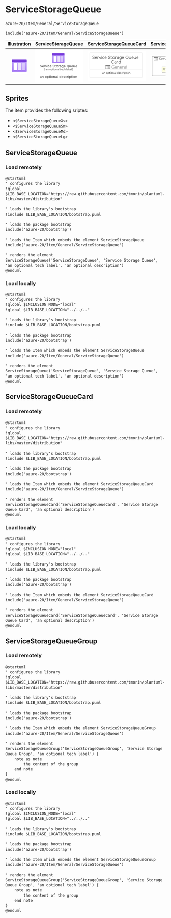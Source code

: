 # ServiceStorageQueue


```text
azure-20/Item/General/ServiceStorageQueue
```

```text
include('azure-20/Item/General/ServiceStorageQueue')
```



| Illustration | ServiceStorageQueue | ServiceStorageQueueCard | ServiceStorageQueueGroup |
| :---: | :---: | :---: | :---: |
| ![illustration for Illustration](../../../azure-20/Item/General/ServiceStorageQueue.png) | ![illustration for ServiceStorageQueue](../../../azure-20/Item/General/ServiceStorageQueue.Local.png) | ![illustration for ServiceStorageQueueCard](../../../azure-20/Item/General/ServiceStorageQueueCard.Local.png) | ![illustration for ServiceStorageQueueGroup](../../../azure-20/Item/General/ServiceStorageQueueGroup.Local.png) |



## Sprites
The item provides the following sriptes:

- `<$ServiceStorageQueueXs>`
- `<$ServiceStorageQueueSm>`
- `<$ServiceStorageQueueMd>`
- `<$ServiceStorageQueueLg>`





## ServiceStorageQueue

### Load remotely
```plantuml
@startuml
' configures the library
!global $LIB_BASE_LOCATION="https://raw.githubusercontent.com/tmorin/plantuml-libs/master/distribution"

' loads the library's bootstrap
!include $LIB_BASE_LOCATION/bootstrap.puml

' loads the package bootstrap
include('azure-20/bootstrap')

' loads the Item which embeds the element ServiceStorageQueue
include('azure-20/Item/General/ServiceStorageQueue')

' renders the element
ServiceStorageQueue('ServiceStorageQueue', 'Service Storage Queue', 'an optional tech label', 'an optional description')
@enduml
```

### Load locally
```plantuml
@startuml
' configures the library
!global $INCLUSION_MODE="local"
!global $LIB_BASE_LOCATION="../../.."

' loads the library's bootstrap
!include $LIB_BASE_LOCATION/bootstrap.puml

' loads the package bootstrap
include('azure-20/bootstrap')

' loads the Item which embeds the element ServiceStorageQueue
include('azure-20/Item/General/ServiceStorageQueue')

' renders the element
ServiceStorageQueue('ServiceStorageQueue', 'Service Storage Queue', 'an optional tech label', 'an optional description')
@enduml
```

## ServiceStorageQueueCard

### Load remotely
```plantuml
@startuml
' configures the library
!global $LIB_BASE_LOCATION="https://raw.githubusercontent.com/tmorin/plantuml-libs/master/distribution"

' loads the library's bootstrap
!include $LIB_BASE_LOCATION/bootstrap.puml

' loads the package bootstrap
include('azure-20/bootstrap')

' loads the Item which embeds the element ServiceStorageQueueCard
include('azure-20/Item/General/ServiceStorageQueue')

' renders the element
ServiceStorageQueueCard('ServiceStorageQueueCard', 'Service Storage Queue Card', 'an optional description')
@enduml
```

### Load locally
```plantuml
@startuml
' configures the library
!global $INCLUSION_MODE="local"
!global $LIB_BASE_LOCATION="../../.."

' loads the library's bootstrap
!include $LIB_BASE_LOCATION/bootstrap.puml

' loads the package bootstrap
include('azure-20/bootstrap')

' loads the Item which embeds the element ServiceStorageQueueCard
include('azure-20/Item/General/ServiceStorageQueue')

' renders the element
ServiceStorageQueueCard('ServiceStorageQueueCard', 'Service Storage Queue Card', 'an optional description')
@enduml
```

## ServiceStorageQueueGroup

### Load remotely
```plantuml
@startuml
' configures the library
!global $LIB_BASE_LOCATION="https://raw.githubusercontent.com/tmorin/plantuml-libs/master/distribution"

' loads the library's bootstrap
!include $LIB_BASE_LOCATION/bootstrap.puml

' loads the package bootstrap
include('azure-20/bootstrap')

' loads the Item which embeds the element ServiceStorageQueueGroup
include('azure-20/Item/General/ServiceStorageQueue')

' renders the element
ServiceStorageQueueGroup('ServiceStorageQueueGroup', 'Service Storage Queue Group', 'an optional tech label') {
    note as note
        the content of the group
    end note
}
@enduml
```

### Load locally
```plantuml
@startuml
' configures the library
!global $INCLUSION_MODE="local"
!global $LIB_BASE_LOCATION="../../.."

' loads the library's bootstrap
!include $LIB_BASE_LOCATION/bootstrap.puml

' loads the package bootstrap
include('azure-20/bootstrap')

' loads the Item which embeds the element ServiceStorageQueueGroup
include('azure-20/Item/General/ServiceStorageQueue')

' renders the element
ServiceStorageQueueGroup('ServiceStorageQueueGroup', 'Service Storage Queue Group', 'an optional tech label') {
    note as note
        the content of the group
    end note
}
@enduml
```

